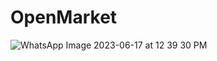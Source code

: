 # OpenMarket
![WhatsApp Image 2023-06-17 at 12 39 30 PM](https://github.com/Clanie1/OpenMarket/assets/79416917/bbfd963f-045b-40a7-bfc7-81f05418664e)
